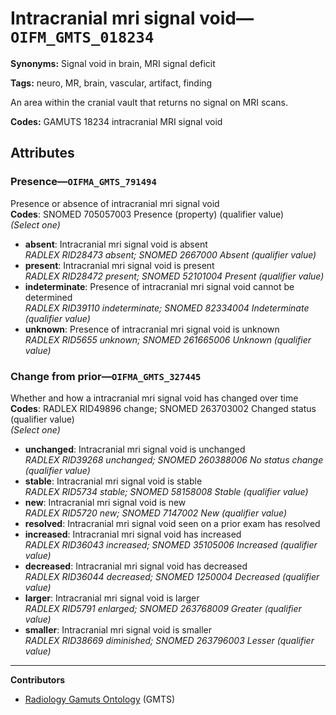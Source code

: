 # Intracranial mri signal void—`OIFM_GMTS_018234`

**Synonyms:** Signal void in brain, MRI signal deficit

**Tags:** neuro, MR, brain, vascular, artifact, finding

An area within the cranial vault that returns no signal on MRI scans.

**Codes:** GAMUTS 18234 intracranial MRI signal void

## Attributes

### Presence—`OIFMA_GMTS_791494`

Presence or absence of intracranial mri signal void  
**Codes**: SNOMED 705057003 Presence (property) (qualifier value)  
*(Select one)*

- **absent**: Intracranial mri signal void is absent  
_RADLEX RID28473 absent; SNOMED 2667000 Absent (qualifier value)_
- **present**: Intracranial mri signal void is present  
_RADLEX RID28472 present; SNOMED 52101004 Present (qualifier value)_
- **indeterminate**: Presence of intracranial mri signal void cannot be determined  
_RADLEX RID39110 indeterminate; SNOMED 82334004 Indeterminate (qualifier value)_
- **unknown**: Presence of intracranial mri signal void is unknown  
_RADLEX RID5655 unknown; SNOMED 261665006 Unknown (qualifier value)_

### Change from prior—`OIFMA_GMTS_327445`

Whether and how a intracranial mri signal void has changed over time  
**Codes**: RADLEX RID49896 change; SNOMED 263703002 Changed status (qualifier value)  
*(Select one)*

- **unchanged**: Intracranial mri signal void is unchanged  
_RADLEX RID39268 unchanged; SNOMED 260388006 No status change (qualifier value)_
- **stable**: Intracranial mri signal void is stable  
_RADLEX RID5734 stable; SNOMED 58158008 Stable (qualifier value)_
- **new**: Intracranial mri signal void is new  
_RADLEX RID5720 new; SNOMED 7147002 New (qualifier value)_
- **resolved**: Intracranial mri signal void seen on a prior exam has resolved  
- **increased**: Intracranial mri signal void has increased  
_RADLEX RID36043 increased; SNOMED 35105006 Increased (qualifier value)_
- **decreased**: Intracranial mri signal void has decreased  
_RADLEX RID36044 decreased; SNOMED 1250004 Decreased (qualifier value)_
- **larger**: Intracranial mri signal void is larger  
_RADLEX RID5791 enlarged; SNOMED 263768009 Greater (qualifier value)_
- **smaller**: Intracranial mri signal void is smaller  
_RADLEX RID38669 diminished; SNOMED 263796003 Lesser (qualifier value)_

---

**Contributors**

- [Radiology Gamuts Ontology](https://gamuts.net/) (GMTS)